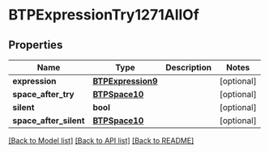 # BTPExpressionTry1271AllOf

## Properties
Name | Type | Description | Notes
------------ | ------------- | ------------- | -------------
**expression** | [**BTPExpression9**](BTPExpression9.md) |  | [optional] 
**space_after_try** | [**BTPSpace10**](BTPSpace10.md) |  | [optional] 
**silent** | **bool** |  | [optional] 
**space_after_silent** | [**BTPSpace10**](BTPSpace10.md) |  | [optional] 

[[Back to Model list]](../README.md#documentation-for-models) [[Back to API list]](../README.md#documentation-for-api-endpoints) [[Back to README]](../README.md)


